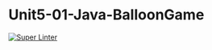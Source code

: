 # Unit5-01-Java-BalloonGame

[![Super Linter](https://github.com/ICS4U-Programming-Logan-S/Unit5-01-Java-BalloonGame/actions/workflows/main.yml/badge.svg)](https://github.com/ICS4U-Programming-Logan-S/Unit5-01-Java-BalloonGame/actions/workflows/main.yml)
